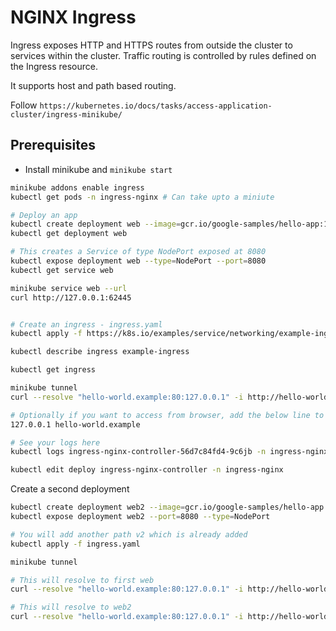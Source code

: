 # NGINX Ingress

Ingress exposes HTTP and HTTPS routes from outside the cluster to services within the cluster. Traffic routing is controlled by rules defined on the Ingress resource.

It supports host and path based routing.



Follow `https://kubernetes.io/docs/tasks/access-application-cluster/ingress-minikube/`


## Prerequisites
* Install minikube and `minikube start`

```bash
minikube addons enable ingress
kubectl get pods -n ingress-nginx # Can take upto a miniute

# Deploy an app
kubectl create deployment web --image=gcr.io/google-samples/hello-app:1.0
kubectl get deployment web 

# This creates a Service of type NodePort exposed at 8080
kubectl expose deployment web --type=NodePort --port=8080
kubectl get service web

minikube service web --url 
curl http://127.0.0.1:62445 


# Create an ingress - ingress.yaml
kubectl apply -f https://k8s.io/examples/service/networking/example-ingress.yaml

kubectl describe ingress example-ingress

kubectl get ingress

minikube tunnel
curl --resolve "hello-world.example:80:127.0.0.1" -i http://hello-world.example

# Optionally if you want to access from browser, add the below line to /etc/hosts
127.0.0.1 hello-world.example

# See your logs here
kubectl logs ingress-nginx-controller-56d7c84fd4-9c6jb -n ingress-nginx | tail -n 10

kubectl edit deploy ingress-nginx-controller -n ingress-nginx
```

Create a second deployment

```bash
kubectl create deployment web2 --image=gcr.io/google-samples/hello-app:2.0
kubectl expose deployment web2 --port=8080 --type=NodePort

# You will add another path v2 which is already added
kubectl apply -f ingress.yaml

minikube tunnel

# This will resolve to first web
curl --resolve "hello-world.example:80:127.0.0.1" -i http://hello-world.example

# This will resolve to web2
curl --resolve "hello-world.example:80:127.0.0.1" -i http://hello-world.example/v2

```

